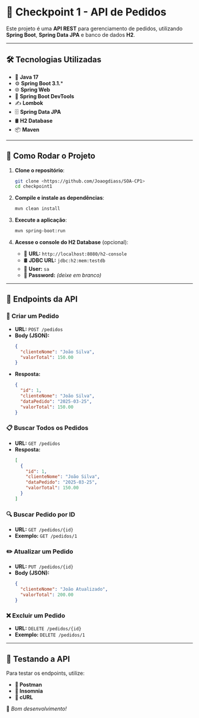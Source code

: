 # 🎯 Checkpoint 1 - API de Pedidos

Este projeto é uma **API REST** para gerenciamento de pedidos, utilizando **Spring Boot**, **Spring Data JPA** e banco de dados **H2**.

---

## 🛠 Tecnologias Utilizadas
- 🚀 **Java 17**
- ⚙️ **Spring Boot 3.1.***
- 🌐 **Spring Web**
- 🔄 **Spring Boot DevTools**
- ✍️ **Lombok**
- 🗄 **Spring Data JPA**
- 🛢 **H2 Database**
- 📦 **Maven**

---

## 🚀 Como Rodar o Projeto

1. **Clone o repositório**:
   ```sh
   git clone <https://github.com/Joaogdiass/SOA-CP1>
   cd checkpoint1
   ```

2. **Compile e instale as dependências**:
   ```sh
   mvn clean install
   ```

3. **Execute a aplicação**:
   ```sh
   mvn spring-boot:run
   ```

4. **Acesse o console do H2 Database** (opcional):
   - 🔗 **URL:** `http://localhost:8080/h2-console`
   - 🛢 **JDBC URL:** `jdbc:h2:mem:testdb`
   - 👤 **User:** `sa`
   - 🔑 **Password:** *(deixe em branco)*

---

## 📌 Endpoints da API

### 📝 Criar um Pedido
- **URL:** `POST /pedidos`
- **Body (JSON):**
  ```json
  {
    "clienteNome": "João Silva",
    "valorTotal": 150.00
  }
  ```
- **Resposta:**
  ```json
  {
    "id": 1,
    "clienteNome": "João Silva",
    "dataPedido": "2025-03-25",
    "valorTotal": 150.00
  }
  ```

### 📋 Buscar Todos os Pedidos
- **URL:** `GET /pedidos`
- **Resposta:**
  ```json
  [
    {
      "id": 1,
      "clienteNome": "João Silva",
      "dataPedido": "2025-03-25",
      "valorTotal": 150.00
    }
  ]
  ```

### 🔍 Buscar Pedido por ID
- **URL:** `GET /pedidos/{id}`
- **Exemplo:** `GET /pedidos/1`

### ✏️ Atualizar um Pedido
- **URL:** `PUT /pedidos/{id}`
- **Body (JSON):**
  ```json
  {
    "clienteNome": "João Atualizado",
    "valorTotal": 200.00
  }
  ```

### ❌ Excluir um Pedido
- **URL:** `DELETE /pedidos/{id}`
- **Exemplo:** `DELETE /pedidos/1`

---

## 🔬 Testando a API
Para testar os endpoints, utilize:
- **📌 Postman**
- **📌 Insomnia**
- **📌 cURL**

🚀 _Bom desenvolvimento!_

